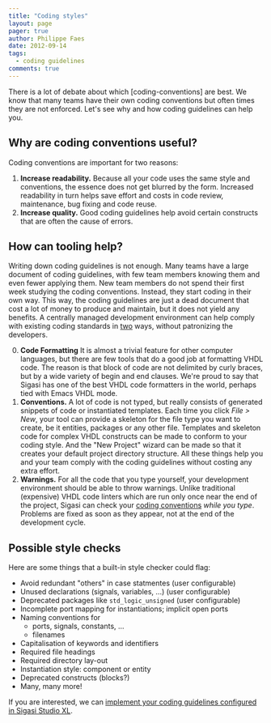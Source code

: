 ```yaml
---
title: "Coding styles"
layout: page 
pager: true
author: Philippe Faes
date: 2012-09-14
tags: 
  - coding guidelines
comments: true
---
```


There is a lot of debate about which [coding-conventions] are best. We know that many teams have their own coding conventions but often times they are not enforced. Let's see why and how coding guidelines can help you.

## Why are coding conventions useful?

Coding conventions are important for two reasons:

1. **Increase readability.** Because all your code uses the same style and conventions, the essence does not get blurred by the form. Increased readability in turn helps save effort and costs in code review, maintenance, bug fixing and code reuse.
2. **Increase quality.** Good coding guidelines help avoid certain constructs that are often the cause of errors.

## How can tooling help?

Writing down coding guidelines is not enough. Many teams have a large document of coding guidelines, with few team members knowing them and even fewer applying them. New team members do not spend their first week studying the coding conventions. Instead, they start coding in their own way. This way, the coding guidelines are just a dead document that cost a lot of money to produce and maintain, but it does not yield any benefits.
A centrally managed development environment can help comply with existing coding standards in [two](http://en.wikipedia.org/wiki/Off-by-one_error) ways, without patronizing the developers.

0. **Code Formatting** It is almost a trivial feature for other computer languages, but there are few tools that do a good job at formatting VHDL code. The reason is that block of code are not delimited by curly braces, but by a wide variety of begin and end clauses. We're proud to say that Sigasi has one of the best VHDL code formatters in the world, perhaps tied with Emacs VHDL mode.
1. **Conventions.** A lot of code is not typed, but really consists of generated snippets of code or instantiated templates. Each time you click *File > New*, your tool can provide a skeleton for the file type you want to create, be it entities, packages or any other file. Templates and skeleton code for complex VHDL constructs can be made to conform to your coding style. And the "New Project" wizard can be made so that it creates your default project directory structure. All these things help you and your team comply with the coding guidelines without costing any extra effort.
2. **Warnings.** For all the code that you type yourself, your development environment should be able to throw warnings. Unlike traditional (expensive) VHDL code linters which are run only once near the end of the project, Sigasi can check your [coding conventions](http://www.sigasi.com/vhdl-lint) _while you type_. Problems are fixed as soon as they appear, not at the end of the development cycle.


## Possible style checks

Here are some things that a built-in style checker could flag:

* Avoid redundant "others" in case statmentes (user configurable)
* Unused declarations (signals, variables, ...) (user configurable)
* Deprecated packages like `std_logic_unsigned` (user configurable)
* Incomplete port mapping for instantiations; implicit open ports
* Naming conventions for 
	* ports, signals, constants, ...
	* filenames
* Capitalisation of keywords and identifiers
* Required file headings
* Required directory lay-out
* Instantiation style: component or entity
* Deprecated constructs (blocks?)
* Many, many more!

If you are interested, we can [implement your coding guidelines configured in Sigasi Studio XL](http://www.sigasi.com/custom-linting).
